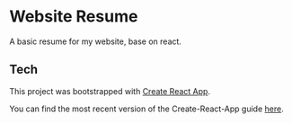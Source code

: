 # Website Resume
A basic resume for my website, base on react.

## Tech
This project was bootstrapped with [Create React App](https://github.com/facebookincubator/create-react-app).

You can find the most recent version of the Create-React-App guide [here](https://github.com/facebookincubator/create-react-app/blob/master/packages/react-scripts/template/README.md).
